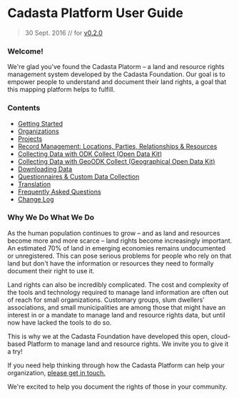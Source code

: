 # Cadasta Platform User Guide

> 30 Sept. 2016 // for [v0.2.0](https://github.com/Cadasta/cadasta-platform/releases/tag/v0.2.0)  

### Welcome!

We're glad you've found the Cadasta Platorm – a land and resource rights management system developed by the Cadasta Foundation. Our goal is to empower people to understand and document their land rights, a goal that this mapping platform helps to fulfill.

### Contents

* [Getting Started](01-gettingstarted.md)
* [Organizations](02-organizations.md)
* [Projects](03-projects.md)
* [Record Management: Locations, Parties, Relationships & Resources](04-records.md)
* [Collecting Data with ODK Collect (Open Data Kit)](05-odkcollect.md)
* [Collecting Data with GeoODK Collect (Geographical Open Data Kit)](06-geoodkcollect.md)
* [Downloading Data](07-download.md)
* [Questionnaires & Custom Data Collection](08-XLSForms.md)
* [Translation](09-translation.md)
* [Frequently Asked Questions](10-faq.md)
* [Change Log](11-change-log.md)

### Why We Do What We Do

As the human population continues to grow – and as land and resources become more and more scarce – land rights become increasingly important. An estimated 70% of land in emerging economies remains undocumented or unregistered. This can pose serious problems for people who rely on that land but don't have the information or resources they need to formally document their right to use it.

Land rights can also be incredibly complicated. The cost and complexity of the tools and technology required to manage land information are often out of reach for small organizations. Customary groups, slum dwellers' associations, and small municipalities are among those that might have an interest in or a mandate to manage land and resource rights data, but until now have lacked the tools to do so.

This is why we at the Cadasta Foundation have developed this open, cloud-based Platform to manage land and resource rights. We invite you to give it a try!

If you need help thinking through how the Cadasta Platform can help your organization, [please get in touch. ](http://cadasta.org/contact/)

We're excited to help you document the rights of those in your community.

